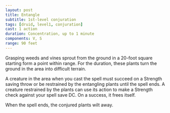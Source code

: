 ```yaml
---
layout: post
title: Entangle
subtitle: 1st-level conjuration
tags: [druid, level1, conjuration]
cast: 1 action
duration: Concentration, up to 1 minute
components: V, S
range: 90 feet
---
```

Grasping weeds and vines sprout from the ground in a 20-foot square starting form a point within range. For the duration, these plants turn the ground in the area into difficult terrain.

A creature in the area when you cast the spell must succeed on a Strength saving throw or be restrained by the entangling plants until the spell ends. A creature restrained by the plants can use its action to make a Strength check against your spell save DC. On a success, it frees itself.

When the spell ends, the conjured plants wilt away.